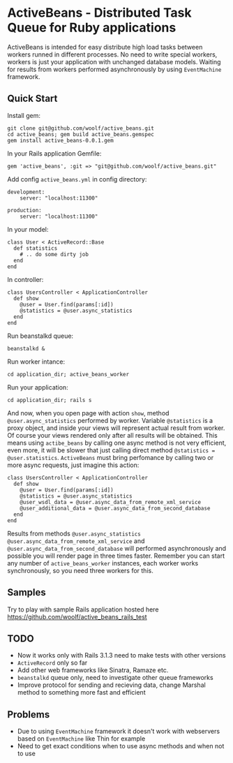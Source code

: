 # ActiveBeans - Distributed Task Queue for Ruby applications

ActiveBeans is intended for easy distribute high load tasks between workers runned in different processes.
No need to write special workers, workers is just your application with unchanged database models.
Waiting for results from workers performed asynchronously by using `EventMachine` framework.

Quick Start
-----------

Install gem:

	git clone git@github.com/woolf/active_beans.git
	cd active_beans; gem build active_beans.gemspec
	gem install active_beans-0.0.1.gem

In your Rails application Gemfile:

	gem 'active_beans', :git => "git@github.com/woolf/active_beans.git"

Add config `active_beans.yml` in config directory:

	development:
		server: "localhost:11300"
	  
	production:
		server: "localhost:11300"

In your model:

	class User < ActiveRecord::Base
	  def statistics
	    # .. do some dirty job
	  end
	end

In controller:

	class UsersController < ApplicationController
	  def show
	    @user = User.find(params[:id])
	    @statistics = @user.async_statistics
	  end
	end

Run beanstalkd queue:

	beanstalkd &

Run worker intance:

	cd application_dir; active_beans_worker

Run your application:

	cd application_dir; rails s

And now, when you open page with action `show`, method `@user.async_statistics` performed by worker.
Variable `@statistics` is a proxy object, and inside your views will represent actual result from worker.
Of course your views rendered only after all results will be obtained.
This means using `actibe_beans` by calling one async method is not very efficient, even more, it will be
slower that just calling direct method `@statistics = @user.statistics`.
`ActiveBeans` must bring perfomance by calling two or more async requests, just imagine this action:

	class UsersController < ApplicationController
	  def show
	    @user = User.find(params[:id])
	    @statistics = @user.async_statistics
	    @user_wsdl_data = @user.async_data_from_remote_xml_service
	    @user_additional_data = @user.async_data_from_second_database
	  end
	end

Results from methods `@user.async_statistics` `@user.async_data_from_remote_xml_service` and
`@user.async_data_from_second_database` will performed asynchronously and possible you will render page in
three times faster. Remember you can start any number of `active_beans_worker` instances, each worker works synchronously, so you need three workers for this.

Samples
-------

Try to play with sample Rails application hosted here https://github.com/woolf/active_beans_rails_test

TODO
----

* Now it works only with Rails 3.1.3 need to make tests with other versions
* `ActiveRecord` only so far
* Add other web frameworks like Sinatra, Ramaze etc.
* `beanstalkd` queue only, need to investigate other queue frameworks
* Improve protocol for sending and recieving data, change Marshal method to something more fast and efficient

Problems
--------

* Due to using `EventMachine` framework it doesn't work with webservers based on `EventMachine` like Thin for example
* Need to get exact conditions when to use async methods and when not to use
